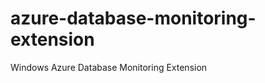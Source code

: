 azure-database-monitoring-extension
===================================

Windows Azure Database Monitoring Extension
